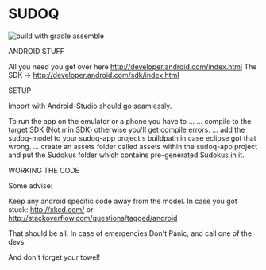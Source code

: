 # SUDOQ

![build with gradle assemble](https://github.com/timo-a/SudoQ/actions/workflows/gradle_assemble.yml/badge.svg)


ANDROID STUFF

All you need you get over here http://developer.android.com/index.html
The SDK -> http://developer.android.com/sdk/index.html

SETUP

Import with Android-Studio should go seamlessly.

To run the app on the emulator or a phone you have to … 
… compile to the target SDK (Not min SDK) otherwise you'll get compile errors.
… add the sudoq-model to your sudoq-app project's buildpath in case eclipse got that wrong.
… create an assets folder called assets within the sudoq-app project and put the  Sudokus folder which contains pre-generated Sudokus in it.

WORKING THE CODE

Some advise:

Keep any android specific code away from the model.
In case you got stuck: http://xkcd.com/ or http://stackoverflow.com/questions/tagged/android

That should be all. In case of emergencies Don't Panic, and call one of the devs.

And don't forget your towel!



